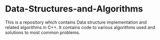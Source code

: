 # Data-Structures-and-Algorithms
This is a repository which contains Data structure implementation and related algorithms in C++. It contains code to various algorithms used and solutions to most common problems.
